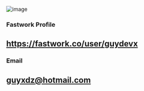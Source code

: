 ![image](https://imgur.com/by5tBBM.jpg)

### Fastwork Profile
## https://fastwork.co/user/guydevx

### Email
## guyxdz@hotmail.com
